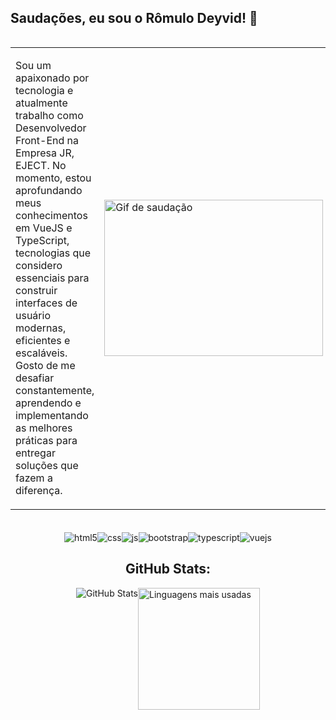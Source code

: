 ## Saudações, eu sou o Rômulo Deyvid! 🖖 
<div style="display: flex; align-items: center; justify-content: center; text-align: center;">
<table style="no">
  <tr>
    <td width="450">
    <p > Sou um apaixonado por tecnologia e atualmente trabalho como Desenvolvedor Front-End na Empresa JR, EJECT. No momento, estou aprofundando meus conhecimentos em VueJS e TypeScript, tecnologias que considero essenciais para construir interfaces de usuário modernas, eficientes e escaláveis. Gosto de me desafiar constantemente, aprendendo e implementando as melhores práticas para entregar soluções que fazem a           diferença.</p>
    </p>
  </td>
  
 <td>
    <img height="250" width="350" src="https://i.pinimg.com/originals/5c/6a/1f/5c6a1fb4595e4b55b8398780d8a51343.gif" alt="Gif de saudação">
  </td>
  </table>
</div>

<!-- Badges de Tecnologias -->
<div style="display: flex; justify-content: center; margin-top: 20px;">
  <img align="center" alt="html5" src="https://img.shields.io/badge/HTML5-E34F26?style=for-the-badge&logo=html5&logoColor=white" /> 
  <img align="center" alt="css" src="https://img.shields.io/badge/CSS3-1572B6?style=for-the-badge&logo=css3&logoColor=white" /> 
  <img align="center" alt="js" src="https://img.shields.io/badge/JavaScript-F7DF1E?style=for-the-badge&logo=javascript&logoColor=black" /> 
  <img align="center" alt="bootstrap" src="https://img.shields.io/badge/Bootstrap-6f42c1?style=for-the-badge&logo=bootstrap&logoColor=white" /> 
  <img align="center" alt="typescript" src="https://img.shields.io/badge/TypeScript-007ACC?style=for-the-badge&logo=typescript&logoColor=white" /> 
  <img align="center" alt="vuejs" src="https://img.shields.io/badge/Vue.js-42b883?style=for-the-badge&logo=vue.js&logoColor=white" />
</div>

<!-- GitHub Stats -->
<h2 style="text-align: center;">GitHub Stats:</h2>
<div style="display: flex; justify-content: center;">
  <picture>
    <source srcset="https://github-readme-stats.vercel.app/api?username=romulodeyvid&include_all_commits=true&show_icons=true&theme=dracula" media="(prefers-color-scheme: dark)" />
    <source srcset="https://github-readme-stats.vercel.app/api?username=romulodeyvid&show_icons=true" media="(prefers-color-scheme: light), (prefers-color-scheme: no-preference)" />
    <img src="https://github-readme-stats.vercel.app/api?username=anuraghazra&show_icons=true" alt="GitHub Stats"/>
  </picture>
  <img height="195" src="https://github-readme-stats.vercel.app/api/top-langs/?username=romulodeyvid&layout=compact&theme=dracula" alt="Linguagens mais usadas"/>
</div>
